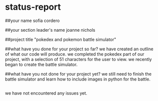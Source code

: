 # status-report

##your name
sofia cordero

##your section leader's name
joanne nichols

##project title
"pokedex and pokemon battle simulator"

##what have you done for your project so far?
we have created an outline of what our code will produce. we completed the pokedex part of our project, with a selection of 51 characters for the user to view. we recently began to create the battle simulator. 

##what have you not done for your project yet?
we still need to finish the battle simulator and learn how to include images in python for the battle.

##
we have not encountered any issues yet.
